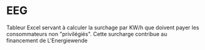 # EEG
Tableur Excel servant à calculer la surchage par KW/h que doivent payer les consommateurs non "privilégiés". Cette surcharge contribue au financement de L'Energiewende
